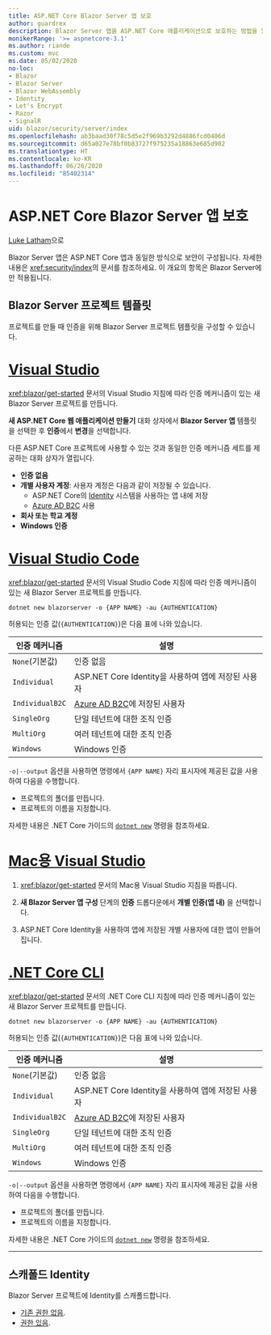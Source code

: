 ```yaml
---
title: ASP.NET Core Blazor Server 앱 보호
author: guardrex
description: Blazor Server 앱을 ASP.NET Core 애플리케이션으로 보호하는 방법을 알아봅니다.
monikerRange: '>= aspnetcore-3.1'
ms.author: riande
ms.custom: mvc
ms.date: 05/02/2020
no-loc:
- Blazor
- Blazor Server
- Blazor WebAssembly
- Identity
- Let's Encrypt
- Razor
- SignalR
uid: blazor/security/server/index
ms.openlocfilehash: ab3baad30f78c5d5e2f969b3292d4886fcd0406d
ms.sourcegitcommit: d65a027e78bf0b83727f975235a18863e685d902
ms.translationtype: HT
ms.contentlocale: ko-KR
ms.lasthandoff: 06/26/2020
ms.locfileid: "85402314"
---
```

# <a name="secure-aspnet-core-blazor-server-apps"></a>ASP.NET Core Blazor Server 앱 보호

[Luke Latham](https://github.com/guardrex)으로

Blazor Server 앱은 ASP.NET Core 앱과 동일한 방식으로 보안이 구성됩니다. 자세한 내용은 <xref:security/index>의 문서를 참조하세요. 이 개요의 항목은 Blazor Server에만 적용됩니다. 

## <a name="blazor-server-project-template"></a>Blazor Server 프로젝트 템플릿

프로젝트를 만들 때 인증을 위해 Blazor Server 프로젝트 템플릿을 구성할 수 있습니다.

# <a name="visual-studio"></a>[Visual Studio](#tab/visual-studio)

<xref:blazor/get-started> 문서의 Visual Studio 지침에 따라 인증 메커니즘이 있는 새 Blazor Server 프로젝트를 만듭니다.

**새 ASP.NET Core 웹 애플리케이션 만들기** 대화 상자에서 **Blazor Server 앱** 템플릿을 선택한 후 **인증**에서 **변경**을 선택합니다.

다른 ASP.NET Core 프로젝트에 사용할 수 있는 것과 동일한 인증 메커니즘 세트를 제공하는 대화 상자가 열립니다.

* **인증 없음**
* **개별 사용자 계정**: 사용자 계정은 다음과 같이 저장될 수 있습니다.
  * ASP.NET Core의 [Identity](xref:security/authentication/identity) 시스템을 사용하는 앱 내에 저장
  * [Azure AD B2C](xref:security/authentication/azure-ad-b2c) 사용
* **회사 또는 학교 계정**
* **Windows 인증**

# <a name="visual-studio-code"></a>[Visual Studio Code](#tab/visual-studio-code)

<xref:blazor/get-started> 문서의 Visual Studio Code 지침에 따라 인증 메커니즘이 있는 새 Blazor Server 프로젝트를 만듭니다.

```dotnetcli
dotnet new blazorserver -o {APP NAME} -au {AUTHENTICATION}
```

허용되는 인증 값(`{AUTHENTICATION}`)은 다음 표에 나와 있습니다.

| 인증 메커니즘 | 설명 |
| ------------------------ | ----------- |
| `None`(기본값)         | 인증 없음 |
| `Individual`             | ASP.NET Core Identity을 사용하여 앱에 저장된 사용자 |
| `IndividualB2C`          | [Azure AD B2C](xref:security/authentication/azure-ad-b2c)에 저장된 사용자 |
| `SingleOrg`              | 단일 테넌트에 대한 조직 인증 |
| `MultiOrg`               | 여러 테넌트에 대한 조직 인증 |
| `Windows`                | Windows 인증 |

`-o|--output` 옵션을 사용하면 명령에서 `{APP NAME}` 자리 표시자에 제공된 값을 사용하여 다음을 수행합니다.

* 프로젝트의 폴더를 만듭니다.
* 프로젝트의 이름을 지정합니다.

자세한 내용은 .NET Core 가이드의 [`dotnet new`](/dotnet/core/tools/dotnet-new) 명령을 참조하세요.

# <a name="visual-studio-for-mac"></a>[Mac용 Visual Studio](#tab/visual-studio-mac)

1. <xref:blazor/get-started> 문서의 Mac용 Visual Studio 지침을 따릅니다.

1. **새 Blazor Server 앱 구성** 단계의 **인증** 드롭다운에서 **개별 인증(앱 내)** 을 선택합니다.

1. ASP.NET Core Identity을 사용하여 앱에 저장된 개별 사용자에 대한 앱이 만들어집니다.

# <a name="net-core-cli"></a>[.NET Core CLI](#tab/netcore-cli/)

<xref:blazor/get-started> 문서의 .NET Core CLI 지침에 따라 인증 메커니즘이 있는 새 Blazor Server 프로젝트를 만듭니다.

```dotnetcli
dotnet new blazorserver -o {APP NAME} -au {AUTHENTICATION}
```

허용되는 인증 값(`{AUTHENTICATION}`)은 다음 표에 나와 있습니다.

| 인증 메커니즘 | 설명 |
| ------------------------ | ----------- |
| `None`(기본값)         | 인증 없음 |
| `Individual`             | ASP.NET Core Identity을 사용하여 앱에 저장된 사용자 |
| `IndividualB2C`          | [Azure AD B2C](xref:security/authentication/azure-ad-b2c)에 저장된 사용자 |
| `SingleOrg`              | 단일 테넌트에 대한 조직 인증 |
| `MultiOrg`               | 여러 테넌트에 대한 조직 인증 |
| `Windows`                | Windows 인증 |

`-o|--output` 옵션을 사용하면 명령에서 `{APP NAME}` 자리 표시자에 제공된 값을 사용하여 다음을 수행합니다.

* 프로젝트의 폴더를 만듭니다.
* 프로젝트의 이름을 지정합니다.

자세한 내용은 .NET Core 가이드의 [`dotnet new`](/dotnet/core/tools/dotnet-new) 명령을 참조하세요.

---

## <a name="scaffold-identity"></a>스캐폴드 Identity

Blazor Server 프로젝트에 Identity를 스캐폴드합니다.

* [기존 권한 없음](xref:security/authentication/scaffold-identity#scaffold-identity-into-a-blazor-server-project-without-existing-authorization).
* [권한 있음](xref:security/authentication/scaffold-identity#scaffold-identity-into-a-blazor-server-project-with-authorization).
